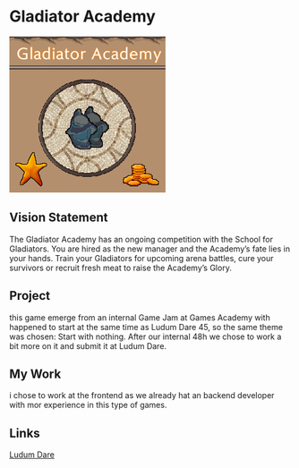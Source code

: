 # Gladiator Academy

![LOGO](res/GladiatorAcademy.jpg)

## Vision Statement

The Gladiator Academy has an ongoing competition with the School for Gladiators. You are hired as the new manager and the Academy’s fate lies in your hands. Train your Gladiators for upcoming arena battles, cure your survivors or recruit fresh meat to raise the Academy’s Glory.

## Project

this game emerge from an internal Game Jam at Games Academy with happened to start at the same time as Ludum Dare 45, so the same theme was chosen: Start with nothing. After our internal 48h we chose to work a bit more on it and submit it at Ludum Dare.

## My Work

i chose to work at the frontend as we already hat an backend developer with mor experience in this type of games.

## Links

[Ludum Dare](https://ldjam.com/events/ludum-dare/44/gladiator-academy)
